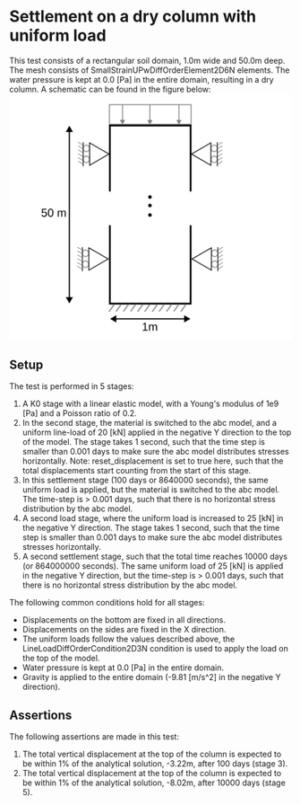 # Settlement on a dry column with uniform load
This test consists of a rectangular soil domain, 1.0m wide and 50.0m deep. The mesh consists of SmallStrainUPwDiffOrderElement2D6N elements. The water pressure is kept at 0.0 [Pa] in the entire domain, resulting in a dry column. A schematic can be found in the figure below:
![Schematic](Schematic.svg)

## Setup

The test is performed in 5 stages:
1. A K0 stage with a linear elastic model, with a Young's modulus of 1e9 [Pa] and a Poisson ratio of 0.2.
2. In the second stage, the material is switched to the abc model, and a uniform line-load of 20 [kN] applied in the negative Y direction to the top of the model. The stage takes 1 second, such that the time step is smaller than 0.001 days to make sure the abc model distributes stresses horizontally. Note: reset_displacement is set to true here, such that the total displacements start counting from the start of this stage.
3. In this settlement stage (100 days or 8640000 seconds), the same uniform load is applied, but the material is switched to the abc model. The time-step is > 0.001 days, such that there is no horizontal stress distribution by the abc model. 
4. A second load stage, where the uniform load is increased to 25 [kN] in the negative Y direction. The stage takes 1 second, such that the time step is smaller than 0.001 days to make sure the abc model distributes stresses horizontally.
5. A second settlement stage, such that the total time reaches 10000 days (or 864000000 seconds). The same uniform load of 25 [kN] is applied in the negative Y direction, but the time-step is > 0.001 days, such that there is no horizontal stress distribution by the abc model.

The following common conditions hold for all stages:
  - Displacements on the bottom are fixed in all directions.
  - Displacements on the sides are fixed in the X direction.
  - The uniform loads follow the values described above, the LineLoadDiffOrderCondition2D3N condition is used to apply the load on the top of the model.
  - Water pressure is kept at 0.0 [Pa] in the entire domain.
  - Gravity is applied to the entire domain (-9.81 [m/s^2] in the negative Y direction).

## Assertions
The following assertions are made in this test:
1. The total vertical displacement at the top of the column is expected to be within 1% of the analytical solution, -3.22m, after 100 days (stage 3).
2. The total vertical displacement at the top of the column is expected to be within 1% of the analytical solution, -8.02m, after 10000 days (stage 5).

